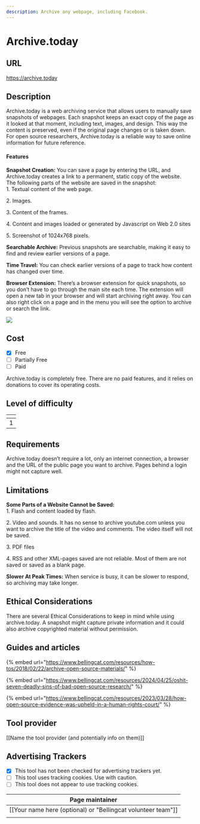 ```yaml
---
description: Archive any webpage, including Facebook.
---
```


# Archive.today

## URL

https://archive.today

## Description

Archive.today is a web archiving service that allows users to manually save snapshots of webpages. Each snapshot keeps an exact copy of the page as it looked at that moment, including text, images, and design. This way the content is preserved, even if the original page changes or is taken down. For open source researchers, Archive.today is a reliable way to save online information for future reference.



#### Features

**Snapshot Creation:** You can save a page by entering the URL, and Archive.today creates a link to a permanent, static copy of the website.\
The following parts of the website are saved in the snapshot:\
1\. Textual content of the web page.

2\. Images.

3\. Content of the frames.

4\. Content and images loaded or generated by Javascript on Web 2.0 sites

5\. Screenshot of 1024x768 pixels.

**Searchable Archive:** Previous snapshots are searchable, making it easy to find and review earlier versions of a page.

**Time Travel:** You can check earlier versions of a page to track how content has changed over time.&#x20;

**Browser Extension:** There’s a browser extension for quick snapshots, so you don’t have to go through the main site each time. The extension will open a new tab in your browser and will start archiving right away. You can also right click on a page and in the menu you will see the option to archive or search the link.

![](https://lh7-qw.googleusercontent.com/docsz/AD\_4nXdrq2mFIlW2W9kpCJsJMO\_Nxi-Osq0LlD4XF4Dk9387XdKtUgMKj3FPafHUHPfkRlIOb1r\_EVPKVKtgBWJJE3b77QjdBQgxH52pOnbJWUiKCobJuy0kl0zDhZnd9eIEZRIgOphy3hab-jh-67YXHtVibhZo?key=N8n3IJmjukzCQxoDPVpaj1B7)



## Cost

* [x] Free
* [ ] Partially Free
* [ ] Paid

Archive.today is completely free. There are no paid features, and it relies on donations to cover its operating costs.

## Level of difficulty

<table><thead><tr><th data-type="rating" data-max="5"></th></tr></thead><tbody><tr><td>1</td></tr></tbody></table>

## Requirements

Archive.today doesn’t require a lot, only an internet connection, a browser and the URL of the public page you want to archive. Pages behind a login might not capture well.

## Limitations

**Some Parts of a Website Cannot be Saved:**\
1\. Flash and content loaded by flash.

2\. Video and sounds. It has no sense to archive youtube.com unless you want to archive the title of the video and comments. The video itself will not be saved.

3\. PDF files&#x20;

4\. RSS and other XML-pages saved are not reliable. Most of them are not saved or saved as a blank page.

**Slower At Peak Times:** When service is busy, it can be slower to respond, so archiving may take longer.





## Ethical Considerations

There are several Ethical Considerations to keep in mind while using archive.today. A snapshot might capture private information and it could also archive copyrighted material without permission.

## Guides and articles

{% embed url="https://www.bellingcat.com/resources/how-tos/2018/02/22/archive-open-source-materials/" %}

{% embed url="https://www.bellingcat.com/resources/2024/04/25/oshit-seven-deadly-sins-of-bad-open-source-research/" %}

{% embed url="https://www.bellingcat.com/resources/2023/03/28/how-open-source-evidence-was-upheld-in-a-human-rights-court/" %}

## Tool provider

\[\[Name the tool provider (and potentially info on them)]]

## Advertising Trackers

* [x] This tool has not been checked for advertising trackers yet.
* [ ] This tool uses tracking cookies. Use with caution.
* [ ] This tool does not appear to use tracking cookies.

| Page maintainer                                                |
| -------------------------------------------------------------- |
| \[\[Your name here (optional) or "Bellingcat volunteer team"]] |
|                                                                |
